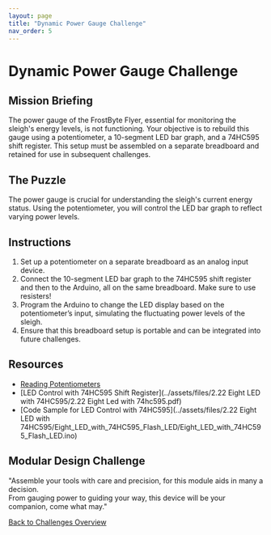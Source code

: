 ```yaml
---
layout: page
title: "Dynamic Power Gauge Challenge"
nav_order: 5
---
```


# Dynamic Power Gauge Challenge

## Mission Briefing
The power gauge of the FrostByte Flyer, essential for monitoring the sleigh's energy levels, is not functioning. Your objective is to rebuild this gauge using a potentiometer, a 10-segment LED bar graph, and a 74HC595 shift register. This setup must be assembled on a separate breadboard and retained for use in subsequent challenges.

## The Puzzle
The power gauge is crucial for understanding the sleigh's current energy status. Using the potentiometer, you will control the LED bar graph to reflect varying power levels.

## Instructions
1. Set up a potentiometer on a separate breadboard as an analog input device.
2. Connect the 10-segment LED bar graph to the 74HC595 shift register and then to the Arduino, all on the same breadboard. Make sure to use resisters! 
3. Program the Arduino to change the LED display based on the potentiometer’s input, simulating the fluctuating power levels of the sleigh.
4. Ensure that this breadboard setup is portable and can be integrated into future challenges.

## Resources
- [Reading Potentiometers](https://docs.arduino.cc/learn/electronics/potentiometer-basics)
- [LED Control with 74HC595 Shift Register](../assets/files/2.22 Eight LED with 74HC595/2.22 Eight Led with 74hc595.pdf)
- [Code Sample for LED Control with 74HC595](../assets/files/2.22 Eight LED with 74HC595/Eight_LED_with_74HC595_Flash_LED/Eight_LED_with_74HC595_Flash_LED.ino)

## Modular Design Challenge
"Assemble your tools with care and precision, for this module aids in many a decision.  
From gauging power to guiding your way, this device will be your companion, come what may."

[Back to Challenges Overview](/challenges/)
